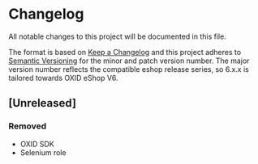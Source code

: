 # Changelog
All notable changes to this project will be documented in this file.

The format is based on [Keep a Changelog](http://keepachangelog.com/en/1.0.0/)
and this project adheres to [Semantic Versioning](http://semver.org/spec/v2.0.0.html) for the minor and patch version number.
The major version number reflects the compatible eshop release series, so 6.x.x is tailored towards OXID eShop V6.

## [Unreleased]

### Removed
- OXID SDK
- Selenium role